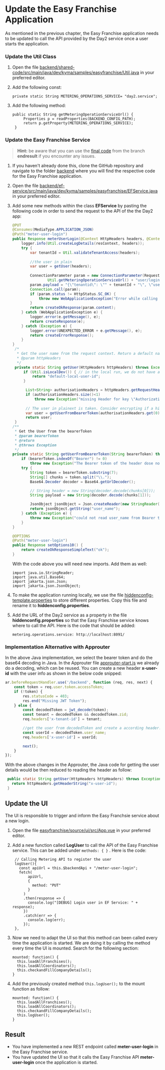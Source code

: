 # Update the Easy Franchise Application

As mentioned in the previous chapter, the Easy Franchise application needs to be updated to call the API provided by the Day2 service once a user starts the application. 

### Update the Util Class 

1. Open the file [backend/shared-code/src/main/java/dev/kyma/samples/easyfranchise/Util.java](../../../code/easyfranchise/source/backend/shared-code/src/main/java/dev/kyma/samples/easyfranchise/Util.java) in your preferred editor.
2. Add the following const:

   ``` 
   private static String METERING_OPERATIONS_SERVICE= "day2.service";
   ``` 
3. Add the following method:

   ```
   public static String getMeteringOperationServiceUrl() {
        Properties p = readProperties(BACKEND_CONFIG_PATH);
        return p.getProperty(METERING_OPERATIONS_SERVICE);
    }   
   ```   

### Update the Easy Franchise Service

> **Hint:** be aware that you can use the [final code](https://github.com/SAP-samples/btp-kyma-day2-operations/tree/endresult) from the branch **endresult** if you encounter any issues.

1. If you haven't already done this, clone the GitHub repository and navigate to the folder [backend](../../../code/easyfranchise/source/backend/) where you will find the respective code for the Easy Franchise application.

2. Open the file [backend/ef-service/src/main/java/dev/kyma/samples/easyfranchise/EFService.java](../../../code/easyfranchise/source/backend/ef-service/src/main/java/dev/kyma/samples/easyfranchise/EFService.java) in your preferred editor.

3. Add some new methods within the class **EFService** by pasting the following code in order to send the request to the API of the the Day2 app:

   ```java
   @PUT
   @Consumes(MediaType.APPLICATION_JSON)
   @Path("meter-user-login")
   public Response meterUserLogin(@Context HttpHeaders headers, @Context ContainerRequestContext resContext) {
       logger.info(Util.createLogDetails(resContext, headers));
       try {
           var tenantId = Util.validateTenantAccess(headers);
           
           //the user in plain 
           var user = getUser(headers);
           
           ConnectionParameter param = new ConnectionParameter(RequestMethod.PUT,
                   Util.getMeteringOperationServiceUrl() + "user/login").setAcceptJsonHeader();
           param.payload = "{\"tenantid\": \"" + tenantId + "\", \"user\": \"" + user + "\"}";
           Connection.call(param);
           if (param.status != HttpStatus.SC_OK) {
               throw new WebApplicationException("Error while calling metering day2 service.  "+ param.getUrl() + " status:" + param.status,  param.status);
           }
           return createOkResponse(param.content);
       } catch (WebApplicationException e) {
           logger.error(e.getMessage(), e);
           return createResponse(e);
       } catch (Exception e) {
           logger.error(UNEXPECTED_ERROR + e.getMessage(), e);
           return createErrorResponse();
       }
   }   
    /*
     * Get the user name from the request context. Return a default name for the local development
     * @param httpHeaders 
     */
    private static String getUser(HttpHeaders httpHeaders) throws Exception {
        if (Util.isLocalDev()) { // in the local run, we do not have a logged in user. We are just using a default string
            return "default-local-user-id";  
        }

         List<String> authorisationHeaders = httpHeaders.getRequestHeader("Authorization");
         if (authorisationHeaders.size()<1)
             throw new Exception("missing Header for key \"Authorization\".");
         
         // The user in plainext is taken. Consider encrypting if a higher privacy policy is needed.
         var user = getUserFromBearerToken(authorisationHeaders.get(0));
         return user;
    }
   /**
    * Get the User from the bearerToken
    * @param bearerToken
    * @return
    * @throws Exception
    */
   private static String getUserFromBearerToken(String bearerToken) throws Exception {
       if (bearerToken.indexOf("Bearer") != 0)
           throw new Exception("The Bearer token of the header dose not not start with `Bearer `");
       try {
           String token = bearerToken.substring(7);
           String[] chunks = token.split("\\.");
           Base64.Decoder decoder = Base64.getUrlDecoder();

           // String header = new String(decoder.decode(chunks[0]));
           String payload = new String(decoder.decode(chunks[1]));

           JsonObject jsonObject = Json.createReader(new StringReader(payload)).readObject();
           return jsonObject.getString("user_name");
       } catch (Exception e) {
           throw new Exception("could not read user_name from Bearer token", e);
       }
   }   

   @OPTIONS
   @Path("meter-user-login")
   public Response setOptions10() {
       return createOkResponseSimpleText("ok");
   }
   ```
   
   With the code above you will need new imports. Add them as well: 
   ```
   import java.io.StringReader;
   import java.util.Base64;
   import jakarta.json.Json;
   import jakarta.json.JsonObject;
   ```

4. To make the application running locally, we use the file [hiddenconfig-template.properties](../../../code/easyfranchise/source/backend/shared-code/src/main/resources/hiddenconfig-template.properties) to store different properties. Copy this file and rename it to **hiddenconfig.properties**. 

5. Add the URL of the Day2 service as a property in the file **hiddenconfig.properties** so that the Easy Franchise service knows where to call the API. Here is the code that should be added:

   ```properties
   metering.operations.service: http://localhost:8091/
   ```

### Implementation Alternative with Approuter

In the above Java implementation, we select the bearer token and do the base64 decoding in Java. In the Approuter file [approuter-start.js](../../../code/easyfranchise/source/approuter/approuter-start.js) we already do a decoding, which can be reused. 
You can create a new header **x-user-id** with the user info as shown in the below code snipped:

```js
ar.beforeRequestHandler.use('/backend', function (req, res, next) {
    const token = req.user.token.accessToken;
    if (!token) {    
        res.statusCode = 403;
        res.end("Missing JWT Token");
    } else {
        const decodedToken = jwt_decode(token);
        const tenant = decodedToken && decodedToken.zid;
        req.headers['x-tenant-id'] = tenant;

        //get the user from decodedToken and create a according header: 
        const userId = decodedToken.user_name;
        req.headers['x-user-id'] = userId;

        next();
    }
});
```

With the above changes in the Approuter, the Java code for getting the user details would be then reduced to reading the header as follow:

```java
 public static String getUser(HttpHeaders httpHeaders) throws Exception {
   return httpHeaders.getHeaderString("x-user-id");
 }
```

## Update the UI

The UI is responsible to trigger and inform the Easy Franchsie service about a new login. 

1. Open the file [easyfranchise/source/ui/src/App.vue](../../../code/easyfranchise/source/ui/src/App.vue) in your preferred editor. 

2. Add a new function called **LogUser** to call the API of the Easy Franchise service. This can be added under ```methods: { }``` . Here is the code:  
   ```
    // Calling Metering API to register the user
    logUser(){
      const apiUrl = this.$backendApi + "/meter-user-login";
      fetch(
          apiUrl,
          {
            method: "PUT"  
          }
        )
        .then(response => {
          console.log("[DEBUG] Login user in EF Service: " + response);
        })
        .catch(err => {
          console.log(err);
        });
    },
   ```

3. Now we need to adapt the UI so that this method can been called every time the application is started. We are doing it by calling the method every time the UI is mounted. Search for the following section:
   ```
   mounted: function() {
     this.loadAllFranchises();
     this.loadAllCoordinators();
     this.checkandFillCompanyDetails();
   }
   ```  

4. Add the previously created method ``this.logUser();`` to the mount function as follow:
   ```
   mounted: function() {
     this.loadAllFranchises();
     this.loadAllCoordinators();
     this.checkandFillCompanyDetails();
     this.logUser();
   }
   ```
   
## Result

* You have implemented a new REST endpoint called **meter-user-login** in the Easy Franchise service. 
* You have updated the UI so that it calls the Easy Franchise API **meter-user-login** once the application is started.
